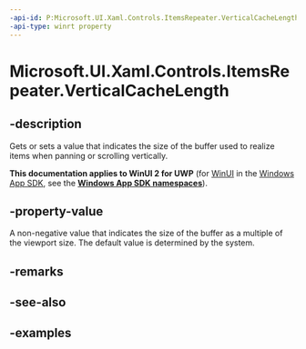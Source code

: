 ```yaml
---
-api-id: P:Microsoft.UI.Xaml.Controls.ItemsRepeater.VerticalCacheLength
-api-type: winrt property
---
```


# Microsoft.UI.Xaml.Controls.ItemsRepeater.VerticalCacheLength

<!--
public double VerticalCacheLength { get; set; }
-->

## -description

Gets or sets a value that indicates the size of the buffer used to realize items when panning or scrolling vertically.

**This documentation applies to WinUI 2 for UWP** (for [WinUI](/windows/apps/winui/winui3/) in the [Windows App SDK](/windows/apps/windows-app-sdk/), see the **[Windows App SDK namespaces](/windows/windows-app-sdk/api/winrt/)**).

## -property-value

A non-negative value that indicates the size of the buffer as a multiple of the viewport size. The default value is determined by the system.

## -remarks

## -see-also

## -examples

